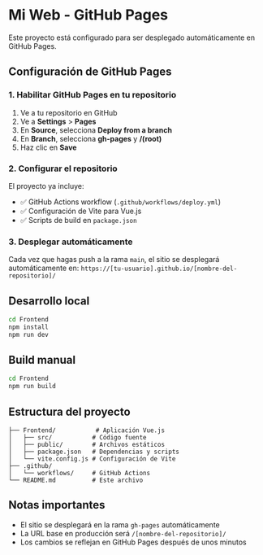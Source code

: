 # Mi Web - GitHub Pages

Este proyecto está configurado para ser desplegado automáticamente en GitHub Pages.

## Configuración de GitHub Pages

### 1. Habilitar GitHub Pages en tu repositorio

1. Ve a tu repositorio en GitHub
2. Ve a **Settings** > **Pages**
3. En **Source**, selecciona **Deploy from a branch**
4. En **Branch**, selecciona **gh-pages** y **/(root)**
5. Haz clic en **Save**

### 2. Configurar el repositorio

El proyecto ya incluye:
- ✅ GitHub Actions workflow (`.github/workflows/deploy.yml`)
- ✅ Configuración de Vite para Vue.js
- ✅ Scripts de build en `package.json`

### 3. Desplegar automáticamente

Cada vez que hagas push a la rama `main`, el sitio se desplegará automáticamente en:
`https://[tu-usuario].github.io/[nombre-del-repositorio]/`

## Desarrollo local

```bash
cd Frontend
npm install
npm run dev
```

## Build manual

```bash
cd Frontend
npm run build
```

## Estructura del proyecto

```
├── Frontend/           # Aplicación Vue.js
│   ├── src/           # Código fuente
│   ├── public/        # Archivos estáticos
│   ├── package.json   # Dependencias y scripts
│   └── vite.config.js # Configuración de Vite
├── .github/
│   └── workflows/     # GitHub Actions
└── README.md          # Este archivo
```

## Notas importantes

- El sitio se desplegará en la rama `gh-pages` automáticamente
- La URL base en producción será `/[nombre-del-repositorio]/`
- Los cambios se reflejan en GitHub Pages después de unos minutos
